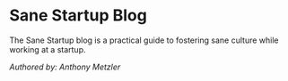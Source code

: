 # Sane Startup Blog
The Sane Startup blog is a practical guide to fostering sane culture while working at a startup.

_Authored by: Anthony Metzler_
